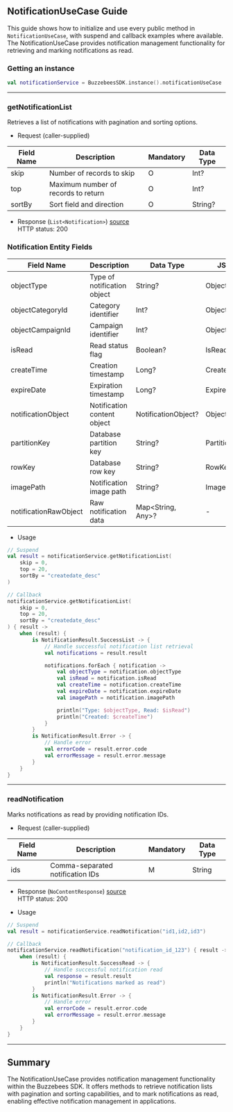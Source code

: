 ## NotificationUseCase Guide

This guide shows how to initialize and use every public method in `NotificationUseCase`, with suspend
and callback examples where available. The NotificationUseCase provides notification management
functionality for retrieving and marking notifications as read.

### Getting an instance

```kotlin
val notificationService = BuzzebeesSDK.instance().notificationUseCase
```

---

### getNotificationList

Retrieves a list of notifications with pagination and sorting options.

- Request (caller-supplied)

| Field Name | Description                          | Mandatory | Data Type |
|------------|--------------------------------------|-----------|-----------|
| skip       | Number of records to skip            | O         | Int?      |
| top        | Maximum number of records to return  | O         | Int?      |
| sortBy     | Sort field and direction             | O         | String?   |

- Response (`List<Notification>`) [source](../buzzebees_sdk/src/main/java/com/buzzebees/sdk/entity/notification/Notification.kt)  
  HTTP status: 200

### Notification Entity Fields

| Field Name              | Description                          | Data Type            | JSON Field           |
|-------------------------|--------------------------------------|----------------------|----------------------|
| objectType              | Type of notification object          | String?              | ObjectType           |
| objectCategoryId        | Category identifier                  | Int?                 | ObjectCategoryId     |
| objectCampaignId        | Campaign identifier                  | Int?                 | ObjectCampaignId     |
| isRead                  | Read status flag                     | Boolean?             | IsRead               |
| createTime              | Creation timestamp                   | Long?                | CreateTime           |
| expireDate              | Expiration timestamp                 | Long?                | ExpireDate           |
| notificationObject      | Notification content object          | NotificationObject?  | Object               |
| partitionKey            | Database partition key               | String?              | PartitionKey         |
| rowKey                  | Database row key                     | String?              | RowKey               |
| imagePath               | Notification image path              | String?              | ImagePath            |
| notificationRawObject   | Raw notification data                | Map<String, Any>?    | -                    |

- Usage

```kotlin
// Suspend
val result = notificationService.getNotificationList(
    skip = 0,
    top = 20,
    sortBy = "createdate_desc"
)

// Callback
notificationService.getNotificationList(
    skip = 0,
    top = 20,
    sortBy = "createdate_desc"
) { result ->
    when (result) {
        is NotificationResult.SuccessList -> {
            // Handle successful notification list retrieval
            val notifications = result.result

            notifications.forEach { notification ->
                val objectType = notification.objectType
                val isRead = notification.isRead
                val createTime = notification.createTime
                val expireDate = notification.expireDate
                val imagePath = notification.imagePath

                println("Type: $objectType, Read: $isRead")
                println("Created: $createTime")
            }
        }
        is NotificationResult.Error -> {
            // Handle error
            val errorCode = result.error.code
            val errorMessage = result.error.message
        }
    }
}
```

---

### readNotification

Marks notifications as read by providing notification IDs.

- Request (caller-supplied)

| Field Name | Description                           | Mandatory | Data Type |
|------------|---------------------------------------|-----------|-----------|
| ids        | Comma-separated notification IDs      | M         | String    |

- Response (`NoContentResponse`) [source](../buzzebees_sdk/src/main/java/com/buzzebees/sdk/entity/networking/NoContentResponse.kt)  
  HTTP status: 200

- Usage

```kotlin
// Suspend
val result = notificationService.readNotification("id1,id2,id3")

// Callback
notificationService.readNotification("notification_id_123") { result ->
    when (result) {
        is NotificationResult.SuccessRead -> {
            // Handle successful notification read
            val response = result.result
            println("Notifications marked as read")
        }
        is NotificationResult.Error -> {
            // Handle error
            val errorCode = result.error.code
            val errorMessage = result.error.message
        }
    }
}
```

---

## Summary

The NotificationUseCase provides notification management functionality within the Buzzebees SDK. It offers methods to retrieve notification lists with pagination and sorting capabilities, and to mark notifications as read, enabling effective notification management in applications.

